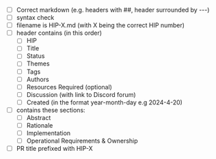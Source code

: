 * [ ] Correct markdown (e.g. headers with ##, header surrounded by ---)
 * [ ] syntax check
 * [ ] filename is HIP-X.md (with X being the correct HIP number)
 * [ ] header contains (in this order)
   * [ ] HIP
   * [ ] Title
   * [ ] Status
   * [ ] Themes
   * [ ] Tags
   * [ ] Authors
   * [ ] Resources Required (optional)
   * [ ] Discussion (with link to Discord forum)
   * [ ] Created (in the format year-month-day e.g 2024-4-20)
 * [ ] contains these sections:
   * [ ] Abstract
   * [ ] Rationale
   * [ ] Implementation
   * [ ] Operational Requirements & Ownership
 * [ ] PR title prefixed with HIP-X